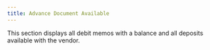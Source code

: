 ```yaml
---
title: Advance Document Available
---
```



This section displays all debit memos with a balance and all deposits  available with the vendor.

